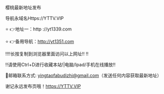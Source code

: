樱桃最新地址发布

导航永域名Https://YTTV.VIP

⭐️ 👉地址一：http ://yt1339.com

⭐️ 👉备用导航：http://yt1351.com

‼️‼️长按复制到浏览器里面访问以上网址‼️ ‼️

‼️请使用Ctrl+D进行收藏本站!|电脑/Ipad/手机在线播放‼️

📧邮箱联系方式: yingtaofabudizhi@gmail.com（发送任何内容获取最新地址）

谢记永远发布页哦！https://YTTV.VIP
